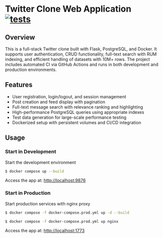 # Twitter Clone Web Application [![tests](https://github.com/RuiZhangg/CRUD-web/actions/workflows/tests.yml/badge.svg)](https://github.com/RuiZhangg/CRUD-web/actions/workflows/tests.yml)

## Overview

This is a full-stack Twitter clone built with Flask, PostgreSQL, and Docker. It supports user authentication, CRUD functionality, full-text search with RUM indexing, and efficient handling of datasets with 10M+ rows. The project includes automated CI via GitHub Actions and runs in both development and production environments.

## Features

- User registration, login/logout, and session management
- Post creation and feed display with pagination
- Full-text message search with relevance ranking and highlighting
- High-performance PostgreSQL queries using appropriate indexes
- Test data generation for large-scale performance testing
- Dockerized setup with persistent volumes and CI/CD integration

## Usage

### Start in Development

Start the development environment
```bash
$ docker compose up --build
```
Access the app at: <http://localhost:9876>

### Start in Production

Start production services with nginx proxy
```bash
$ docker compose -f docker-compose.prod.yml up -d --build

$ docker compose -f docker-compose.prod.yml up nginx
```
Access the app at: <http://localhost:1773>
